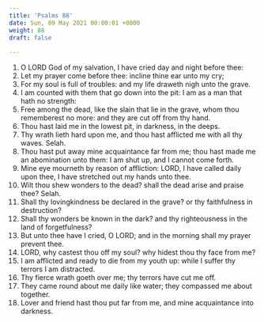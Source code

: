 ```yaml
---
title: 'Psalms 88'
date: Sun, 09 May 2021 00:00:01 +0000
weight: 88
draft: false
  
---
```


1. O LORD God of my salvation, I have cried day and night before thee:
2. Let my prayer come before thee: incline thine ear unto my cry;
3. For my soul is full of troubles: and my life draweth nigh unto the grave.
4. I am counted with them that go down into the pit: I am as a man that hath no strength:
5. Free among the dead, like the slain that lie in the grave, whom thou rememberest no more: and they are cut off from thy hand.
6. Thou hast laid me in the lowest pit, in darkness, in the deeps.
7. Thy wrath lieth hard upon me, and thou hast afflicted me with all thy waves. Selah.
8. Thou hast put away mine acquaintance far from me; thou hast made me an abomination unto them: I am shut up, and I cannot come forth.
9. Mine eye mourneth by reason of affliction: LORD, I have called daily upon thee, I have stretched out my hands unto thee.
10. Wilt thou shew wonders to the dead? shall the dead arise and praise thee? Selah.
11. Shall thy lovingkindness be declared in the grave? or thy faithfulness in destruction?
12. Shall thy wonders be known in the dark? and thy righteousness in the land of forgetfulness?
13. But unto thee have I cried, O LORD; and in the morning shall my prayer prevent thee.
14. LORD, why castest thou off my soul? why hidest thou thy face from me?
15. I am afflicted and ready to die from my youth up: while I suffer thy terrors I am distracted.
16. Thy fierce wrath goeth over me; thy terrors have cut me off.
17. They came round about me daily like water; they compassed me about together.
18. Lover and friend hast thou put far from me, and mine acquaintance into darkness.
